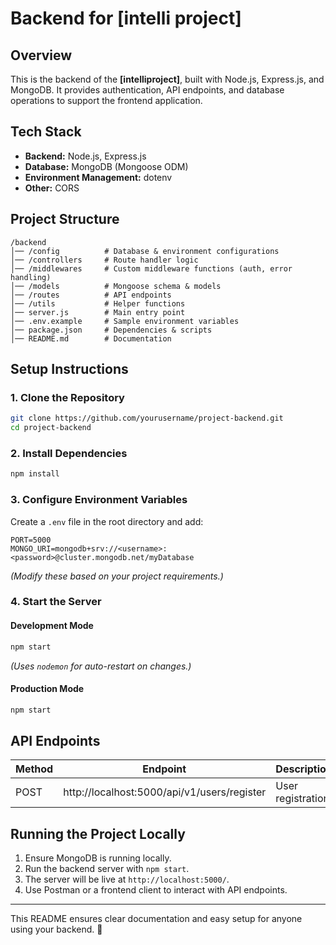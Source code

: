 # **Backend for [intelli project]**

## **Overview**
This is the backend of the **[intelliproject]**, built with Node.js, Express.js, and MongoDB. It provides authentication, API endpoints, and database operations to support the frontend application.

## **Tech Stack**
- **Backend:** Node.js, Express.js  
- **Database:** MongoDB (Mongoose ODM)   
- **Environment Management:** dotenv  
- **Other:**  CORS  

## **Project Structure**
```
/backend
│── /config          # Database & environment configurations
│── /controllers     # Route handler logic
│── /middlewares     # Custom middleware functions (auth, error handling)
│── /models          # Mongoose schema & models
│── /routes          # API endpoints
│── /utils           # Helper functions
│── server.js        # Main entry point
│── .env.example     # Sample environment variables
│── package.json     # Dependencies & scripts
│── README.md        # Documentation
```

## **Setup Instructions**

### **1. Clone the Repository**
```sh
git clone https://github.com/yourusername/project-backend.git
cd project-backend
```

### **2. Install Dependencies**
```sh
npm install
```

### **3. Configure Environment Variables**
Create a `.env` file in the root directory and add:
```env
PORT=5000
MONGO_URI=mongodb+srv://<username>:<password>@cluster.mongodb.net/myDatabase

```
*(Modify these based on your project requirements.)*

### **4. Start the Server**
#### **Development Mode**
```sh
npm start
```
*(Uses `nodemon` for auto-restart on changes.)*

#### **Production Mode**
```sh
npm start
```

## **API Endpoints**
| Method | Endpoint                                    | Description            |
|--------|---------------------------------------------|------------------------|
| POST   | http://localhost:5000/api/v1/users/register | User registration      |



## **Running the Project Locally**
1. Ensure MongoDB is running locally.  
2. Run the backend server with `npm start`.  
3. The server will be live at `http://localhost:5000/`.  
4. Use Postman or a frontend client to interact with API endpoints.  

 

---

This README ensures clear documentation and easy setup for anyone using your backend. 🚀
